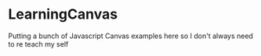 # LearningCanvas
Putting a bunch of Javascript Canvas examples here so I don't always need to re teach my self
